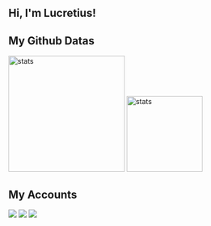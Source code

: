 ## Hi, I'm Lucretius! 


## My Github Datas
<img src="https://github-readme-stats.vercel.app/api?username=Lucretius1&show_icons=true&theme=tokyonight" width="%100" height="230px" alt="stats" />
<img src="https://github-readme-stats.vercel.app/api/top-langs/?username=Lucretius1&layout=compact&theme=tokyonight" width="%100" height="150px" alt="stats" />



## My Accounts
<a href="https://github.com/lucretius1" target="_blank"><img src="https://img.shields.io/badge/lucretius1%20-191717.svg?&style=for-the-badge&logo=github&logoColor=white"></a>
<a href="https://discord.com/users/607925451364499477" target="_blank"><img src="https://shields.io/badge/Lucretius-111111.svg?&style=for-the-badge&logo=discord"></a>
<a href="https://open.spotify.com/user/azsnnhzvwtik8aj2s9irlzcyv?si=eda9cab66a044be7" target= "_blank"><img src="https://img.shields.io/badge/Spotify%20-1ed760.svg?&style=for-the-badge&logo=spotify&logoColor=black"></a>
